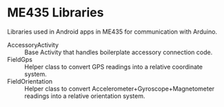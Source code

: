 ME435 Libraries
==========

Libraries used in Android apps in ME435 for communication with Arduino.
<dl>
<dt>AccessoryActivity</dt>
<dd>Base Activity that handles boilerplate accessory connection code.</dd>
<dt>FieldGps</dt>
<dd>Helper class to convert GPS readings into a relative coordinate system.</dd>
<dt>FieldOrientation</dt>
<dd>Helper class to convert Accelerometer+Gyroscope+Magnetometer readings into a relative orientation system.</dd>
</dl>

